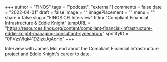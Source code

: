+++
author = "FINOS"
tags = ["podcast", "external"]
comments = false
date = "2022-04-01"
draft = false
image = ""
imagePlacement = ""
menu = ""
share = false
slug = "FINOS CFI Interview"
title= "Compliant Financial Infrastructure & Eddie Knight"
jumpURL = "https://resources.finos.org/content/compliant-financial-infrastructure-eddie-knight-managing-consultant-synechron/"
spotifyID = "0PVzsVlqk41DZizqJgAoHo"
+++

Interview with James McLeod about the Compliant Financial Infrastructure project and Eddie Knight's career to date.